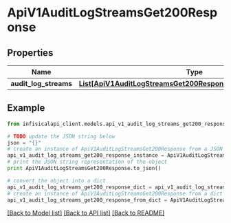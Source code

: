 # ApiV1AuditLogStreamsGet200Response


## Properties
Name | Type | Description | Notes
------------ | ------------- | ------------- | -------------
**audit_log_streams** | [**List[ApiV1AuditLogStreamsGet200ResponseAuditLogStreamsInner]**](ApiV1AuditLogStreamsGet200ResponseAuditLogStreamsInner.md) |  | 

## Example

```python
from infisicalapi_client.models.api_v1_audit_log_streams_get200_response import ApiV1AuditLogStreamsGet200Response

# TODO update the JSON string below
json = "{}"
# create an instance of ApiV1AuditLogStreamsGet200Response from a JSON string
api_v1_audit_log_streams_get200_response_instance = ApiV1AuditLogStreamsGet200Response.from_json(json)
# print the JSON string representation of the object
print ApiV1AuditLogStreamsGet200Response.to_json()

# convert the object into a dict
api_v1_audit_log_streams_get200_response_dict = api_v1_audit_log_streams_get200_response_instance.to_dict()
# create an instance of ApiV1AuditLogStreamsGet200Response from a dict
api_v1_audit_log_streams_get200_response_from_dict = ApiV1AuditLogStreamsGet200Response.from_dict(api_v1_audit_log_streams_get200_response_dict)
```
[[Back to Model list]](../README.md#documentation-for-models) [[Back to API list]](../README.md#documentation-for-api-endpoints) [[Back to README]](../README.md)


